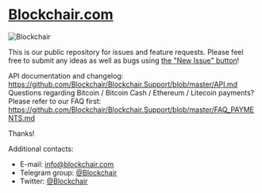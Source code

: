 # [Blockchair.com](https://blockchair.com/)

![Blockchair](https://raw.githubusercontent.com/Blockchair/Blockchair.Support/master/hello.jpg "Hello there!")

This is our public repository for issues and feature requests. Please feel free to submit any ideas as well as bugs using [the "New Issue" button](https://github.com/Blockchair/Blockchair.Support/issues/new)!

API documentation and changelog: https://github.com/Blockchair/Blockchair.Support/blob/master/API.md
Questions regarding Bitcoin / Bitcoin Cash / Ethereum / Litecoin payments? Please refer to our FAQ first: https://github.com/Blockchair/Blockchair.Support/blob/master/FAQ_PAYMENTS.md

Thanks!

Additional contacts:
* E-mail: [info@blockchair.com](mailto:info@blockchair.com)
* Telegram group: [@Blockchair](https://telegram.me/Blockchair)
* Twitter: [@Blockchair](https://twitter.com/Blockchair)
